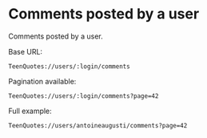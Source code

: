 # Comments posted by a user
Comments posted by a user.

Base URL:

	TeenQuotes://users/:login/comments

Pagination available:

	TeenQuotes://users/:login/comments?page=42

Full example: 

	TeenQuotes://users/antoineaugusti/comments?page=42
